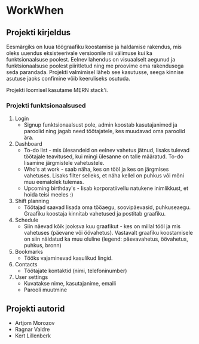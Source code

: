 # WorkWhen

## Projekti kirjeldus

Eesmärgiks on luua töögraafiku koostamise ja haldamise rakendus, mis oleks uuendus eksisteerivale versioonile nii välimuse kui ka funktsionaalsuse poolest.
Eelnev lahendus on visuaalselt aegunud ja funktsionaalsuse poolest piiritletud ning me proovime oma rakendusega seda parandada.
Projekti valmimisel läheb see kasutusse, seega kinnise asutuse jaoks confimine võib keeruliseks osutuda.

Projekti loomisel kasutame MERN stack'i.

### Projekti funktsionaalsused

1. Login
   - Signup funktsionaalsust pole, admin koostab kasutajanimed ja paroolid ning jagab need töötajatele, kes muudavad oma paroolid ära.
2. Dashboard
   - To-do list - mis ülesandeid on eelnev vahetus jätnud, lisaks tulevad töötajale teavitused, kui mingi ülesanne on talle määratud. To-do lisamine järgmistele vahetustele.
   - Who's at work - saab näha, kes on tööl ja kes on järgmises vahetuses. Lisaks filter selleks, et näha kellel on puhkus või mõni muu eemalolek tulemas.
   - Upcoming birthday's - lisab korporatiivellu natukene inimlikkust, et hoida teisi meeles :)
3. Shift planning
   - Töötajad saavad lisada oma tööaegu, soovipäevasid, puhkuseaegu. Graafiku koostaja kinnitab vahetused ja postitab graafiku.
4. Schedule
   - Siin näevad kõik jooksva kuu graafikut - kes on millal tööl ja mis vahetuses (päevane või öövahetus). Vastavalt graafiku koostamisele on siin näidatud ka muu oluline (legend: päevavahetus, öövahetus, puhkus, bronn)
5. Bookmarks
   - Tööks vajaminevad kasulikud lingid.
6. Contacts
   - Töötajate kontaktid (nimi, telefoninumber)
7. User settings
   - Kuvatakse nime, kasutajanime, emaili
   - Parooli muutmine

## Projekti autorid

- Artjom Morozov
- Ragnar Valdre
- Kert Lillenberk
